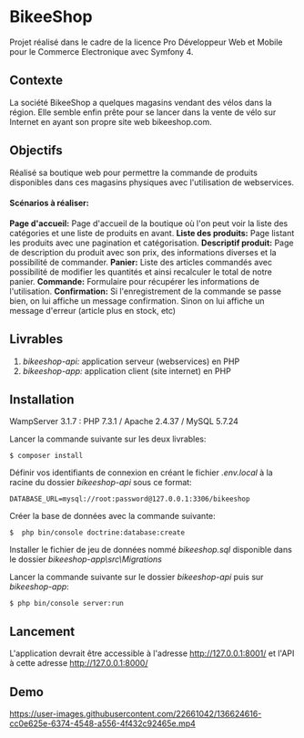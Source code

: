 # BikeeShop

Projet réalisé dans le cadre de la licence Pro Développeur Web et Mobile pour le Commerce Electronique avec Symfony 4.

## Contexte

La société BikeeShop a quelques magasins vendant des vélos dans la région. Elle semble enfin prête pour se lancer dans la vente de vélo sur Internet en ayant son propre site web bikeeshop.com.

## Objectifs

Réalisé sa boutique web pour permettre la commande de produits disponibles dans ces magasins physiques avec l'utilisation de webservices.

#### Scénarios à réaliser:
**Page d'accueil:** Page d'accueil de la boutique où l'on peut voir la liste des catégories et une liste de produits en avant.
**Liste des produits:** Page listant les produits avec une pagination et catégorisation.
**Descriptif produit:** Page de description du produit avec son prix, des informations diverses et la possibilité de commander.
**Panier:** Liste des articles commandés avec possibilité de modifier les quantités et ainsi recalculer le total de notre panier.
**Commande:** Formulaire pour récupérer les informations de l'utilisation.
**Confirmation:** Si l'enregistrement de la commande se passe bien, on lui affiche un message confirmation. Sinon on lui affiche un message d'erreur (article plus en stock, etc)

## Livrables 

 1. *bikeeshop-api:* application serveur (webservices) en PHP
 4. *bikeeshop-app:* application client (site internet) en PHP

## Installation

WampServer 3.1.7 : PHP 7.3.1 / Apache 2.4.37 / MySQL 5.7.24

Lancer la commande suivante sur les deux livrables:
```
$ composer install
```

Définir vos identifiants de connexion en créant le fichier *.env.local* à la racine du dossier *bikeeshop-api* sous ce format: 
```
DATABASE_URL=mysql://root:password@127.0.0.1:3306/bikeeshop
```

Créer la base de données avec la commande suivante:
```
$  php bin/console doctrine:database:create
```
Installer le fichier de jeu de données nommé *bikeeshop.sql* disponible dans le dossier *bikeeshop-app\src\Migrations*

Lancer la commande suivante sur le dossier *bikeeshop-api* puis sur *bikeeshop-app*:
```
$ php bin/console server:run
```

## Lancement

L'application devrait être accessible à l'adresse http://127.0.0.1:8001/ et l'API à cette adresse http://127.0.0.1:8000/


## Demo

https://user-images.githubusercontent.com/22661042/136624616-cc0e625e-6374-4548-a556-4f432c92465e.mp4